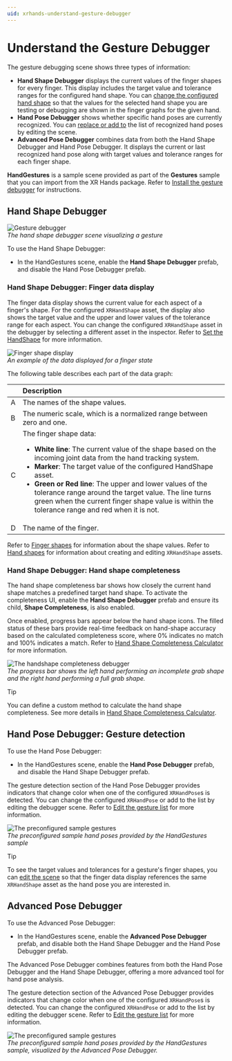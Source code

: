 ```yaml
---
uid: xrhands-understand-gesture-debugger
---
```


# Understand the Gesture Debugger

The gesture debugging scene shows three types of information:

* **Hand Shape Debugger** displays the current values of the finger shapes for every finger. This display includes the target value and tolerance ranges for the configured hand shape. You can [change the configured hand shape](xref:xrhands-customize-gesture-debugger#set-hand-shape) so that the values for the selected hand shape you are testing or debugging are shown in the finger graphs for the given hand.
* **Hand Pose Debugger** shows whether specific hand poses are currently recognized. You can [replace or add to](xref:xrhands-customize-gesture-debugger#set-hand-pose) the list of recognized hand poses by editing the scene.
* **Advanced Pose Debugger** combines data from both the Hand Shape Debugger and Hand Pose Debugger. It displays the current or last recognized hand pose along with target values and tolerance ranges for each finger shape.

**HandGestures** is a sample scene provided as part of the **Gestures** sample that you can import from the XR Hands package. Refer to [Install the gesture debugger](xref:xrhands-install-gesture-debugger) for instructions.

## Hand Shape Debugger
<img src="../images/gestures/gesture-debugger-screenshot.png" alt="Gesture debugger"/><br/><i>The hand shape debugger scene visualizing a gesture</i>

To use the Hand Shape Debugger:

* In the HandGestures scene, enable the **Hand Shape Debugger** prefab, and disable the Hand Pose Debugger prefab.

### Hand Shape Debugger: Finger data display

The finger data display shows the current value for each aspect of a finger's shape. For the configured `XRHandShape` asset, the display also shows the target value and the upper and lower values of the tolerance range for each aspect. You can change the configured `XRHandShape` asset in the debugger by selecting a different asset in the inspector. Refer to [Set the HandShape](xref:xrhands-customize-gesture-debugger#set-hand-shape) for more information.

![Finger shape display](../images/gestures/finger-data-display.png)<br/>*An example of the data displayed for a finger state*

The following table describes each part of the data graph:

|     | Description |
| :-- | :---------- |
| A | The names of the shape values. |
| B | The numeric scale, which is a normalized range between zero and one. |
| C | The finger shape data: <br/><ul><li><b>White line</b>: The current value of the shape based on the incoming joint data from the hand tracking system.</li><li><b>Marker</b>: The target value of the configured HandShape asset.</li><li><b>Green or Red line</b>: The upper and lower values of the tolerance range around the target value. The line turns green when the current finger shape value is within the tolerance range and red when it is not.</li></ul> |
| D | The name of the finger. |

Refer to [Finger shapes](xref:xrhands-finger-shapes) for information about the shape values. Refer to [Hand shapes](xref:xrhands-hand-shapes) for information about creating and editing `XRHandShape` assets.

### Hand Shape Debugger: Hand shape completeness

The hand shape completeness bar shows how closely the current hand shape matches a predefined target hand shape. To activate the completeness UI, enable the **Hand Shape Debugger** prefab and ensure its child, **Shape Completeness**, is also enabled.

Once enabled, progress bars appear below the hand shape icons. The filled status of these bars provide real-time feedback on hand-shape accuracy based on the calculated completeness score, where 0% indicates no match and 100% indicates a match. Refer to [Hand Shape Completeness Calculator](xref:xrhands-handshape-completeness-calculator) for more information.

![The handshape completeness debugger](../images/gestures/hand-shape-completeness-demo.png)<br/>*The progress bar shows the left hand performing an incomplete grab shape and the right hand performing a full grab shape.*

> [!TIP]
> You can define a custom method to calculate the hand shape completeness. See more details in [Hand Shape Completeness Calculator](xref:xrhands-handshape-completeness-calculator#customize-the-completeness-calculation-method).

## Hand Pose Debugger: Gesture detection

To use the Hand Pose Debugger:

* In the HandGestures scene, enable the **Hand Pose Debugger** prefab, and disable the Hand Shape Debugger prefab.

The gesture detection section of the Hand Pose Debugger provides indicators that change color when one of the configured `XRHandPose`s is detected. You can change the configured `XRHandPose` or add to the list by editing the debugger scene. Refer to [Edit the gesture list](xref:xrhands-customize-gesture-debugger#set-hand-pose) for more information.

<img src="../images/gestures/gesture-detector-ui.png" alt="The preconfigured sample gestures"/><br/><i>The preconfigured sample hand poses provided by the HandGestures sample</i>

> [!TIP]
> To see the target values and tolerances for a gesture's finger shapes, you can [edit the scene](xref:xrhands-customize-gesture-debugger#set-hand-shape) so that the finger data display references the same `XRHandShape` asset as the hand pose you are interested in.

## Advanced Pose Debugger

To use the Advanced Pose Debugger:

* In the HandGestures scene, enable the **Advanced Pose Debugger** prefab, and disable both the Hand Shape Debugger and the Hand Pose Debugger prefab.

The Advanced Pose Debugger combines features from both the Hand Pose Debugger and the Hand Shape Debugger, offering a more advanced tool for hand pose analysis.

The gesture detection section of the Advanced Pose Debugger provides indicators that change color when one of the configured `XRHandPose`s is detected. You can change the configured `XRHandPose` or add to the list by editing the debugger scene. Refer to [Edit the gesture list](xref:xrhands-customize-gesture-debugger#set-hand-pose) for more information.

<img src="../images/gestures/advanced-pose-debugger.png" alt="The preconfigured sample gestures"/><br/><i>The preconfigured sample hand poses provided by the HandGestures sample, visualized by the Advanced Pose Debugger.</i>
